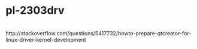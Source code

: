# pl-2303drv
<br />
http://stackoverflow.com/questions/5417732/howto-prepare-qtcreator-for-linux-driver-kernel-development
<br />
